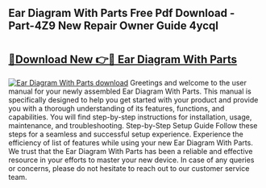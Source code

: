 ## Ear Diagram With Parts Free Pdf Download - Part-4Z9 New Repair Owner Guide 4ycqI

# <h2><a href="http://dfquv1.blite.top/?on=Ear+Diagram+With+Parts">🔗Download New 👉🔴 Ear Diagram With Parts</a></h2>

[![Ear Diagram With Parts download](https://i.imgur.com/lujVjoI.png)](http://dfquv1.blite.top/?on=Ear+Diagram+With+Parts)
Greetings and welcome to the user manual for your newly assembled Ear Diagram With Parts. This manual is specifically designed to help you get started with your product and provide you with a thorough understanding of its features, functions, and capabilities. You will find step-by-step instructions for installation, usage, maintenance, and troubleshooting. Step-by-Step Setup Guide Follow these steps for a seamless and successful setup experience. Experience the efficiency of list of features while using your new Ear Diagram With Parts. We trust that the Ear Diagram With Parts has been a reliable and effective resource in your efforts to master your new device. In case of any queries or concerns, please do not hesitate to reach out to our customer service team.
